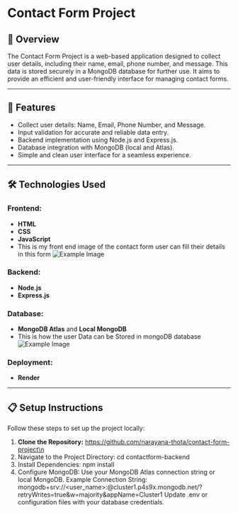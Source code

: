 # Contact Form Project

## 📄 Overview
The Contact Form Project is a web-based application designed to collect user details, including their name, email, phone number, and message. This data is stored securely in a MongoDB database for further use. It aims to provide an efficient and user-friendly interface for managing contact forms.

---

## 🚀 Features
- Collect user details: Name, Email, Phone Number, and Message.
- Input validation for accurate and reliable data entry.
- Backend implementation using Node.js and Express.js.
- Database integration with MongoDB (local and Atlas).
- Simple and clean user interface for a seamless experience.

---

## 🛠️ Technologies Used
### Frontend:
- **HTML**
- **CSS**
- **JavaScript**
-  This is my front end image of the contact form user can fill their details in this form
![Example Image](https://i.postimg.cc/5yVHVGpG/Screenshot-2025-01-08-143949.png)


### Backend:
- **Node.js**
- **Express.js**

### Database:
- **MongoDB Atlas** and **Local MongoDB**
- This is how the user Data can be Stored in mongoDB database
![Example Image](https://i.postimg.cc/qRkVHxyw/Screenshot-2025-01-08-143904.png)


### Deployment:
- **Render**

---

## 📋 Setup Instructions
Follow these steps to set up the project locally:

1. **Clone the Repository:**
   https://github.com/narayana-thota/contact-form-project\n
2. Navigate to the Project Directory:
   cd contactform-backend
3. Install Dependencies:
    npm install
4. Configure MongoDB:
Use your MongoDB Atlas connection string or local MongoDB.
Example Connection String:
 mongodb+srv://<user_name>:<password>@cluster1.p4s9x.mongodb.net/?retryWrites=true&w=majority&appName=Cluster1
 Update .env or configuration files with your database credentials.



